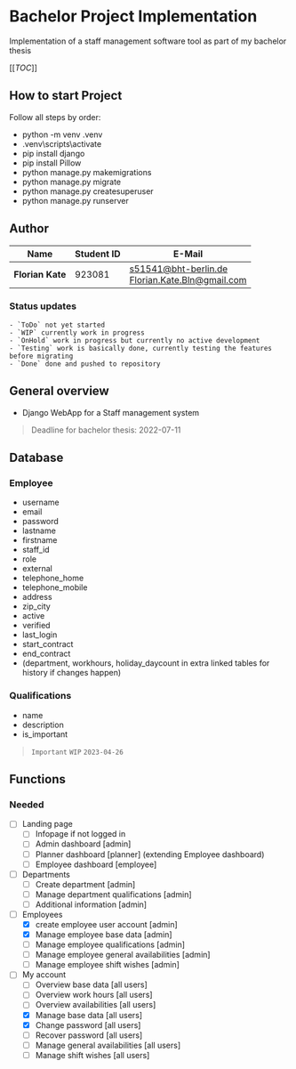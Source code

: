 # Bachelor Project Implementation
Implementation of a staff management software tool as part of my bachelor thesis

[[_TOC_]]

## How to start Project
Follow all steps by order:
- python -m venv .venv
- .venv\scripts\activate
- pip install django
- pip install Pillow
- python manage.py makemigrations
- python manage.py migrate
- python manage.py createsuperuser
- python manage.py runserver

## Author

| Name             | Student ID | E-Mail                                              |
|------------------|------------|-----------------------------------------------------|
| **Florian Kate** | 923081     | s51541@bht-berlin.de<br/>Florian.Kate.Bln@gmail.com |

### Status updates
    - `ToDo` not yet started
    - `WIP` currently work in progress
    - `OnHold` work in progress but currently no active development
    - `Testing` work is basically done, currently testing the features before migrating
    - `Done` done and pushed to repository

## General overview

- Django WebApp for a Staff management system
> Deadline for bachelor thesis: 2022-07-11

## Database
### Employee
- username
- email
- password
- lastname
- firstname
- staff_id
- role
- external
- telephone_home
- telephone_mobile
- address
- zip_city
- active
- verified
- last_login
- start_contract
- end_contract
- (department, workhours, holiday_daycount in extra linked tables for history if changes happen)

### Qualifications
- name
- description
- is_important

> `Important` `WIP` `2023-04-26`

## Functions
### Needed
- [ ] Landing page
  - [ ] Infopage if not logged in
  - [ ] Admin dashboard [admin]
  - [ ] Planner dashboard [planner] (extending Employee dashboard)
  - [ ] Employee dashboard [employee]
- [ ] Departments
  - [ ] Create department [admin]
  - [ ] Manage department qualifications [admin]
  - [ ] Additional information [admin]
- [ ] Employees
  - [x] create employee user account [admin]
  - [x] Manage employee base data [admin]
  - [ ] Manage employee qualifications [admin]
  - [ ] Manage employee general availabilities [admin]
  - [ ] Manage employee shift wishes [admin]
- [ ] My account
  - [ ] Overview base data [all users]
  - [ ] Overview work hours [all users]
  - [ ] Overview availabilities [all users]
  - [x] Manage base data [all users]
  - [x] Change password [all users]
  - [ ] Recover password [all users]
  - [ ] Manage general availabilities [all users]
  - [ ] Manage shift wishes [all users]
